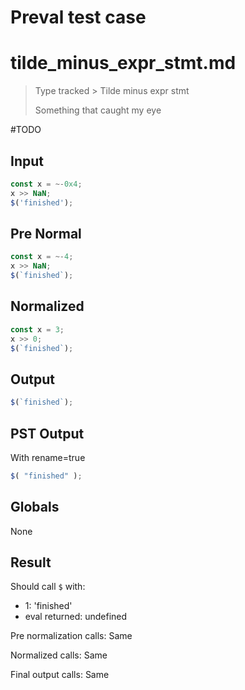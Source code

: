 # Preval test case

# tilde_minus_expr_stmt.md

> Type tracked > Tilde minus expr stmt
>
> Something that caught my eye

#TODO

## Input

`````js filename=intro
const x = ~-0x4;
x >> NaN;
$('finished');
`````

## Pre Normal

`````js filename=intro
const x = ~-4;
x >> NaN;
$(`finished`);
`````

## Normalized

`````js filename=intro
const x = 3;
x >> 0;
$(`finished`);
`````

## Output

`````js filename=intro
$(`finished`);
`````

## PST Output

With rename=true

`````js filename=intro
$( "finished" );
`````

## Globals

None

## Result

Should call `$` with:
 - 1: 'finished'
 - eval returned: undefined

Pre normalization calls: Same

Normalized calls: Same

Final output calls: Same
